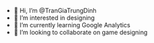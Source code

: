 - 👋 Hi, I’m @TranGiaTrungDinh
- 👀 I’m interested in designing
- 🌱 I’m currently learning Google Analytics
- 💞️ I’m looking to collaborate on game designing

<!---
TranGiaTrungDinh/TranGiaTrungDinh is a ✨ special ✨ repository because its `README.md` (this file) appears on your GitHub profile.
You can click the Preview link to take a look at your changes.
--->
